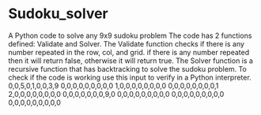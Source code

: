 # Sudoku_solver
A Python code to solve any 9x9 sudoku problem
The code has 2 functions defined: Validate and Solver.
The Validate function checks if there is any number repeated in the row, col, and grid. if there is any number repeated then it will return false, otherwise it will return true.
The Solver function is a recursive function that has backtracking to solve the sudoku problem.
To check if the code is working use this input to verify in a Python interpreter.
0,0,5,0,1,0,0,3,9
0,0,0,0,0,0,0,0,0
1,0,0,0,0,0,0,0,0
0,0,0,0,0,0,0,0,1
2,0,0,0,0,0,0,0,0
0,0,0,0,0,0,0,9,0
0,0,0,0,0,0,0,0,0
0,0,0,0,0,0,0,0,0
0,0,0,0,0,0,0,0,0
